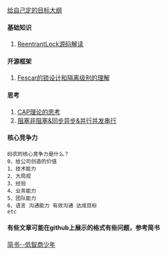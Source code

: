 

[给自己定的目标大纲](https://github.com/xuyang0902/ido/blob/master/target.md)
 
#### 基础知识
1. [ReentrantLock源码解读]()

     
#### 开源框架
1. [Fescar的锁设计和隔离级别的理解](https://www.jianshu.com/p/4cb127b737cf)


#### 思考

1. [CAP理论的思考](https://github.com/xuyang0902/ido/tree/master/src/main/java/com/ido/think/cap)
2. [阻塞非阻塞&同步异步&并行并发串行](https://github.com/xuyang0902/ido/tree/master/src/main/java/com/ido/think/BlockingSynThinking)

#### 核心竞争力
    
    码农的核心竞争力是什么？
    0、给公司创造的价值 
    1、技术能力 
    2、大局观 
    3、经验
    4、业务能力
    5、团队能力
    6、语言 沟通能力 有效沟通 达成目标 
    etc
     
#### 有些文章可能在github上展示的格式有些问题，参考简书

[简书--低智商少年](https://www.jianshu.com/u/0984a731be11)


